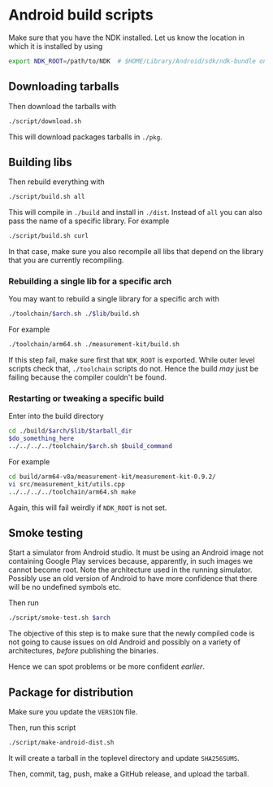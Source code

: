 # Android build scripts

Make sure that you have the NDK installed. Let us know the location
in which it is installed by using

```sh
export NDK_ROOT=/path/to/NDK  # $HOME/Library/Android/sdk/ndk-bundle on macOS
```

## Downloading tarballs

Then download the tarballs with

```sh
./script/download.sh
```

This will download packages tarballs in `./pkg`.

## Building libs

Then rebuild everything with

```sh
./script/build.sh all
```

This will compile in `./build` and install in `./dist`. Instead of `all`
you can also pass the name of a specific library. For example

```sh
./script/build.sh curl
```

In that case, make sure you also recompile all libs that depend on
the library that you are currently recompiling.

### Rebuilding a single lib for a specific arch

You may want to rebuild a single library for a specific arch with

```sh
./toolchain/$arch.sh ./$lib/build.sh
```

For example

```sh
./toolchain/arm64.sh ./measurement-kit/build.sh
```

If this step fail, make sure first that `NDK_ROOT` is exported. While
outer level scripts check that, `./toolchain` scripts do not. Hence
the build _may_ just be failing because the compiler couldn't be found.

### Restarting or tweaking a specific build

Enter into the build directory

```sh
cd ./build/$arch/$lib/$tarball_dir
$do_something_here
../../../../toolchain/$arch.sh $build_command
```

For example

```sh
cd build/arm64-v8a/measurement-kit/measurement-kit-0.9.2/
vi src/measurement_kit/utils.cpp
../../../../toolchain/arm64.sh make
```

Again, this will fail weirdly if `NDK_ROOT` is not set.

## Smoke testing

Start a simulator from Android studio. It must be using an Android
image not containing Google Play services because, apparently, in
such images we cannot become root. Note the architecture used in the
running simulator. Possibly use an old version of Android to have
more confidence that there will be no undefined symbols etc.

Then run

```sh
./script/smoke-test.sh $arch
```

The objective of this step is to make sure that the newly compiled
code is not going to cause issues on old Android and possibly on
a variety of architectures, _before_ publishing the binaries.

Hence we can spot problems or be more confident _earlier_.

## Package for distribution

Make sure you update the `VERSION` file.

Then, run this script

```sh
./script/make-android-dist.sh
```

It will create a tarball in the toplevel directory and update `SHA256SUMS`.

Then, commit, tag, push, make a GitHub release, and upload the tarball.
